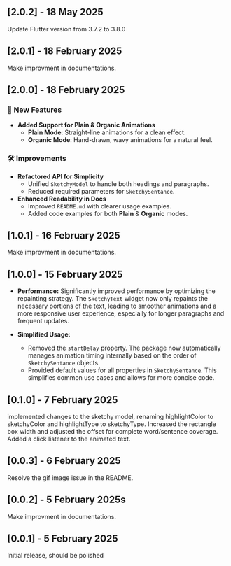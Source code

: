 ## [2.0.2] - 18 May 2025

Update Flutter version from 3.7.2 to 3.8.0

## [2.0.1] - 18 February 2025

Make improvment in documentations.

## [2.0.0] - 18 February 2025

### 🚀 New Features

- **Added Support for Plain & Organic Animations**
  - **Plain Mode**: Straight-line animations for a clean effect.
  - **Organic Mode**: Hand-drawn, wavy animations for a natural feel.

### 🛠 Improvements

- **Refactored API for Simplicity**
  - Unified `SketchyModel` to handle both headings and paragraphs.
  - Reduced required parameters for `SketchySentance`.
- **Enhanced Readability in Docs**
  - Improved `README.md` with clearer usage examples.
  - Added code examples for both **Plain** & **Organic** modes.

## [1.0.1] - 16 February 2025

Make improvment in documentations.

## [1.0.0] - 15 February 2025

- **Performance:** Significantly improved performance by optimizing the repainting strategy. The `SketchyText` widget now only repaints the necessary portions of the text, leading to smoother animations and a more responsive user experience, especially for longer paragraphs and frequent updates.

- **Simplified Usage:**
  - Removed the `startDelay` property. The package now automatically manages animation timing internally based on the order of `SketchySentance` objects.
  - Provided default values for all properties in `SketchySentance`. This simplifies common use cases and allows for more concise code.

## [0.1.0] - 7 February 2025

implemented changes to the sketchy model, renaming highlightColor to sketchyColor and highlightType to sketchyType.
Increased the rectangle box width and adjusted the offset for complete word/sentence coverage.
Added a click listener to the animated text.

## [0.0.3] - 6 February 2025

Resolve the gif image issue in the README.

## [0.0.2] - 5 February 2025s

Make improvment in documentations.

## [0.0.1] - 5 February 2025

Initial release, should be polished
